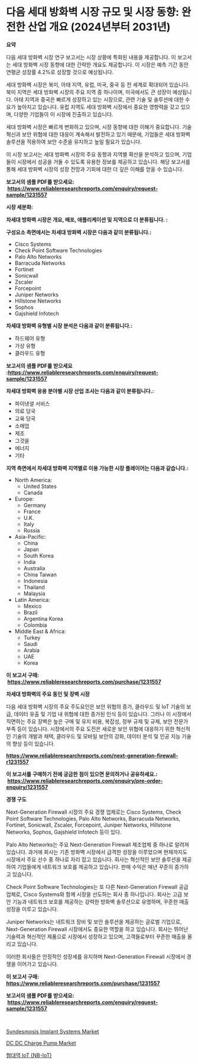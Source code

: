 <p><h1>다음 세대 방화벽 시장 규모 및 시장 동향: 완전한 산업 개요 (2024년부터 2031년)</h1></p><p><strong>요약</strong></p>
<p><p>다음 세대 방화벽 시장 연구 보고서는 시장 상황에 특화된 내용을 제공합니다. 이 보고서는 세대 방화벽 시장 동향에 대한 간략한 개요도 제공합니다. 이 시장은 예측 기간 동안 연평균 성장률 4.2%로 성장할 것으로 예상됩니다.</p><p>세대 방화벽 시장은 북미, 아태 지역, 유럽, 미국, 중국 등 전 세계로 확대되어 있습니다. 북미 지역은 세대 방화벽 시장의 주요 지역 중 하나이며, 미국에서도 큰 성장이 예상됩니다. 아태 지역과 중국은 빠르게 성장하고 있는 시장으로, 관련 기술 및 솔루션에 대한 수요가 높아지고 있습니다. 유럽 지역도 세대 방화벽 시장에서 중요한 영향력을 갖고 있으며, 다양한 기업들이 이 시장에 진출하고 있습니다.</p><p>세대 방화벽 시장은 빠르게 변화하고 있으며, 시장 동향에 대한 이해가 중요합니다. 기술 혁신과 보안 위협에 대한 대응이 계속해서 발전하고 있기 때문에, 기업들은 세대 방화벽 솔루션을 적용하여 보안 수준을 유지하고 높일 필요가 있습니다.</p><p>이 시장 보고서는 세대 방화벽 시장의 주요 동향과 지역별 확산을 분석하고 있으며, 기업들이 시장에서 성공을 거둘 수 있도록 유용한 정보를 제공하고 있습니다. 해당 보고서를 통해 세대 방화벽 시장의 성장 전망과 기회에 대한 더 깊은 이해를 얻을 수 있습니다.</p></p>
<p><strong>보고서의 샘플 PDF를 받으세요: &nbsp;<a href="https://www.reliableresearchreports.com/enquiry/request-sample/1231557">https://www.reliableresearchreports.com/enquiry/request-sample/1231557</a></strong></p>
<p><strong>시장 세분화:</strong></p>
<p><strong> 차세대 방화벽 시장은 개요, 배포, 애플리케이션 및 지역으로 더 분류됩니다. :</strong></p>
<p><strong>구성요소 측면에서는 차세대 방화벽 시장은 다음과 같이 분류됩니다.:</strong></p>
<p><ul><li>Cisco Systems</li><li>Check Point Software Technologies</li><li>Palo Alto Networks</li><li>Barracuda Networks</li><li>Fortinet</li><li>Sonicwall</li><li>Zscaler</li><li>Forcepoint</li><li>Juniper Networks</li><li>Hillstone Networks</li><li>Sophos</li><li>Gajshield Infotech</li></ul></p>
<p><strong> 차세대 방화벽 유형별 시장 분석은 다음과 같이 분류됩니다.:</strong></p>
<p><ul><li>하드웨어 유형</li><li>가상 유형</li><li>클라우드 유형</li></ul></p>
<p><strong>보고서의 샘플 PDF를 받으세요 :<a href="https://www.reliableresearchreports.com/enquiry/request-sample/1231557">https://www.reliableresearchreports.com/enquiry/request-sample/1231557</a></strong></p>
<p><strong> 차세대 방화벽 응용 분야별 시장 산업 조사는 다음과 같이 분류됩니다.:</strong></p>
<p><ul><li>파이낸셜 서비스</li><li>의료 당국</li><li>교육 당국</li><li>소매업</li><li>제조</li><li>그것을</li><li>에너지</li><li>기타</li></ul></p>
<p><strong>지역 측면에서 차세대 방화벽 지역별로 이용 가능한 시장 플레이어는 다음과 같습니다.:</strong></p>
<p><ul>
    <li>
        North America:
        <ul>
            <li>United States</li>
            <li>Canada</li>
        </ul>
    </li>
    <li>
        Europe:
        <ul>
            <li>Germany</li>
            <li>France</li>
            <li>U.K.</li>
            <li>Italy</li>
            <li>Russia</li>
        </ul>
    </li>
    <li>
        Asia-Pacific:
        <ul>
            <li>China</li>
            <li>Japan</li>
            <li>South Korea</li>
            <li>India</li>
            <li>Australia</li>
            <li>China Taiwan</li>
            <li>Indonesia</li>
            <li>Thailand</li>
            <li>Malaysia</li>
        </ul>
    </li>
    <li>
        Latin America:
        <ul>
            <li>Mexico</li>
            <li>Brazil</li>
            <li>Argentina Korea</li>
            <li>Colombia</li>
        </ul>
    </li>
    <li>
        Middle East & Africa:
        <ul>
            <li>Turkey</li>
            <li>Saudi</li>
            <li>Arabia</li>
            <li>UAE</li>
            <li>Korea</li>
        </ul>
    </li>
    </ul></p>
<p><strong>이 보고서 구매: &nbsp;<a href="https://www.reliableresearchreports.com/purchase/1231557">https://www.reliableresearchreports.com/purchase/1231557</a></strong></p>
<p><strong>차세대 방화벽의 주요 동인 및 장벽 시장</strong></p>
<p><p>다음 세대 방화벽 시장의 주요 주도요인은 보안 위협의 증가, 클라우드 및 IoT 기술의 보급, 데이터 유출 및 기업 내 위협에 대한 증가된 인식 등이 있습니다. 그러나 이 시장에서 직면하는 주요 장벽은 높은 구매 및 유지 비용, 복잡성, 정부 규제 및 규제, 보안 전문가 부족 등이 있습니다. 시장에서의 주요 도전은 새로운 보안 위협에 대응하기 위한 혁신적인 기술의 개발과 채택, 클라우드 및 모바일 보안의 강화, 데이터 분석 및 인공 지능 기술의 향상 등이 있습니다.</p></p>
<p><strong><a href="https://www.reliableresearchreports.com/next-generation-firewall-r1231557">https://www.reliableresearchreports.com/next-generation-firewall-r1231557</a></strong></p>
<p><strong>이 보고서를 구매하기 전에 궁금한 점이 있으면 문의하거나 공유하세요.: &nbsp;<a href="https://www.reliableresearchreports.com/enquiry/pre-order-enquiry/1231557">https://www.reliableresearchreports.com/enquiry/pre-order-enquiry/1231557</a></strong></p>
<p><strong>경쟁 구도</strong></p>
<p><p>Next-Generation Firewall 시장의 주요 경쟁 업체로는 Cisco Systems, Check Point Software Technologies, Palo Alto Networks, Barracuda Networks, Fortinet, Sonicwall, Zscaler, Forcepoint, Juniper Networks, Hillstone Networks, Sophos, Gajshield Infotech 등이 있다. </p><p>Palo Alto Networks는 주요 Next-Generation Firewall 제조업체 중 하나로 알려져 있습니다. 과거에 회사는 기존 방화벽 시장에서 급격한 성장을 이루었으며 현재까지도 시장에서 주요 선수 중 하나로 자리 잡고 있습니다. 회사는 혁신적인 보안 솔루션을 제공하여 기업들에게 네트워크 보호를 제공하고 있습니다. 판매 수익은 매년 꾸준히 증가하고 있습니다.</p><p>Check Point Software Technologies는 또 다른 Next-Generation Firewall 공급 업체로, Cisco Systems와 함께 시장을 선도하는 회사 중 하나입니다. 회사는 고급 보안 기능과 네트워크 보호를 제공하는 강력한 방화벽 솔루션으로 유명하며, 꾸준한 매출 성장을 이루고 있습니다.</p><p>Juniper Networks는 네트워크 장비 및 보안 솔루션을 제공하는 글로벌 기업으로, Next-Generation Firewall 시장에서도 중요한 역할을 하고 있습니다. 회사는 뛰어난 기술력과 혁신적인 제품으로 시장에서 성장하고 있으며, 고객들로부터 꾸준한 매출을 올리고 있습니다. </p><p>이러한 회사들은 안정적인 성장세를 유지하며 Next-Generation Firewall 시장에서 경쟁을 이어가고 있습니다.</p></p>
<p><strong>이 보고서 구매: &nbsp; <a href="https://www.reliableresearchreports.com/purchase/1231557">https://www.reliableresearchreports.com/purchase/1231557</a></strong></p>
<p><strong>보고서의 샘플 PDF를 받으세요: &nbsp;<a href="https://www.reliableresearchreports.com/enquiry/request-sample/1231557">https://www.reliableresearchreports.com/enquiry/request-sample/1231557</a></strong><strong></strong></p>
<p>&nbsp;</p>
<p><p><a href="https://github.com/CliffMedina6/Market-Research-Report-List-4/blob/main/syndesmosis-implant-systems-market.md">Syndesmosis Implant Systems Market</a></p><p><a href="https://skillful-vermicelli-b89.notion.site/DC-DC-Charge-Pump-Market-Share-Evolution-and-Market-Growth-Trends-2024-2031-8b51cf03fd5d4eeb98761ad17a679c4c">DC DC Charge Pump Market</a></p><p><a href="https://github.com/oajzkywllm460/Market-Research-Report-List-1/blob/main/612609022194.md">협대역 IoT (NB-IoT)</a></p></p>